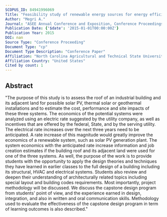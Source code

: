 ```yaml
---
SCOPUS_ID: 84941996069
Title: "Feasibility study of renewable energy sources for energy efficiency"
Author: "Megri A."
Journal: "ASEE Annual Conference and Exposition, Conference Proceedings"
Publication Date: {'$date': '2015-01-01T00:00:00Z'}
Publication Year: 2015
DOI: nan
Source Type: "Conference Proceeding"
Document Type: "cp"
Document Type Description: "Conference Paper"
Affiliation: "North Carolina Agricultural and Technical State University"
Affiliation Country: "United States"
Cited by count: 1
---
```


## Abstract
"The purpose of this study is to assess the roof of an industrial building and its adjacent land for possible solar PV, thermal solar or geothermal installations and to estimate the cost, performance and site impacts of these three systems. The economics of the potential systems were analyzed using an electric rate suggested by the utility company, as well as incentives that are offered by the federal, State, and by the serving utility. The electrical rate increases over the next three years need to be anticipated. A rate increase of this magnitude would greatly improve the economics of a renewable system, such as solar PV generation plant. The system economics with the anticipated rate increase information and job creation estimates if the building roof and its adjacent land were used for one of the three systems. As well, the purpose of the work is to provide students with the opportunity to apply the design theories and techniques they have learned in earlier classes to the full design of a building including its structural, HVAC and electrical systems. Students also review and deepen their understanding of architecturally related topics including special layout and building codes requirements. Most importantly, project methodology will be discussed. We discuss the capstone design program from students' point of view, and the experience earned in design, integration, and also in written and oral communication skills. Methodology used to evaluate the effectiveness of the capstone design program in term of learning outcomes is also described."
